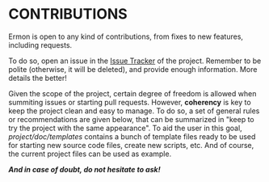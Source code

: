 CONTRIBUTIONS
=============
Ermon is open to any kind of contributions, from fixes to new features, including requests.

To do so, open an issue in the [Issue Tracker](https://github.com/amcajal/ermon/issues) of the project. Remember to be polite (otherwise, it will be deleted),
and provide enough information. More details the better!

Given the scope of the project, certain degree of
freedom is allowed when summiting issues or starting pull requests. However, **coherency** is key to keep the project clean
and easy to manage. To do so, a set of general rules or recommendations are given below, that can be summarized in
"keep to try the project with the same appearance". 
To aid the user in this goal, *project/doc/templates* contains a bunch of template files ready to be used for
starting new source code files, create new scripts, etc. And of course, the current project files can be used as example.

***And in case of doubt, do not hesitate to ask!***

